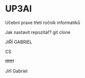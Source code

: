 # UP3AI
Učební praxe třetí ročník informatiků

Jak nastavit repozitář?
git clone

JIŘÍ GABRIEL

CS

ffffff

Jiří Gabriel
